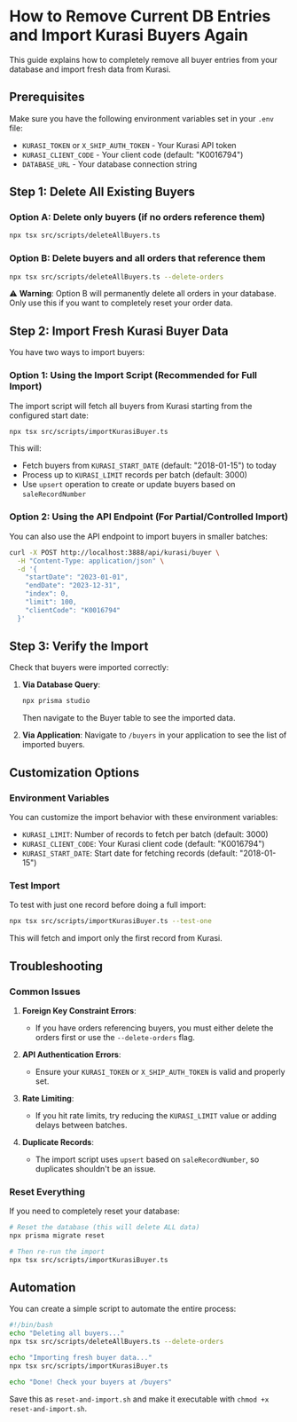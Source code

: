 # How to Remove Current DB Entries and Import Kurasi Buyers Again

This guide explains how to completely remove all buyer entries from your database and import fresh data from Kurasi.

## Prerequisites

Make sure you have the following environment variables set in your `.env` file:
- `KURASI_TOKEN` or `X_SHIP_AUTH_TOKEN` - Your Kurasi API token
- `KURASI_CLIENT_CODE` - Your client code (default: "K0016794")
- `DATABASE_URL` - Your database connection string

## Step 1: Delete All Existing Buyers

### Option A: Delete only buyers (if no orders reference them)
```bash
npx tsx src/scripts/deleteAllBuyers.ts
```

### Option B: Delete buyers and all orders that reference them
```bash
npx tsx src/scripts/deleteAllBuyers.ts --delete-orders
```

⚠️ **Warning**: Option B will permanently delete all orders in your database. Only use this if you want to completely reset your order data.

## Step 2: Import Fresh Kurasi Buyer Data

You have two ways to import buyers:

### Option 1: Using the Import Script (Recommended for Full Import)

The import script will fetch all buyers from Kurasi starting from the configured start date:

```bash
npx tsx src/scripts/importKurasiBuyer.ts
```

This will:
- Fetch buyers from `KURASI_START_DATE` (default: "2018-01-15") to today
- Process up to `KURASI_LIMIT` records per batch (default: 3000)
- Use `upsert` operation to create or update buyers based on `saleRecordNumber`

### Option 2: Using the API Endpoint (For Partial/Controlled Import)

You can also use the API endpoint to import buyers in smaller batches:

```bash
curl -X POST http://localhost:3888/api/kurasi/buyer \
  -H "Content-Type: application/json" \
  -d '{
    "startDate": "2023-01-01",
    "endDate": "2023-12-31",
    "index": 0,
    "limit": 100,
    "clientCode": "K0016794"
  }'
```

## Step 3: Verify the Import

Check that buyers were imported correctly:

1. **Via Database Query**:
   ```bash
   npx prisma studio
   ```
   Then navigate to the Buyer table to see the imported data.

2. **Via Application**:
   Navigate to `/buyers` in your application to see the list of imported buyers.

## Customization Options

### Environment Variables

You can customize the import behavior with these environment variables:

- `KURASI_LIMIT`: Number of records to fetch per batch (default: 3000)
- `KURASI_CLIENT_CODE`: Your Kurasi client code (default: "K0016794")
- `KURASI_START_DATE`: Start date for fetching records (default: "2018-01-15")

### Test Import

To test with just one record before doing a full import:

```bash
npx tsx src/scripts/importKurasiBuyer.ts --test-one
```

This will fetch and import only the first record from Kurasi.

## Troubleshooting

### Common Issues

1. **Foreign Key Constraint Errors**: 
   - If you have orders referencing buyers, you must either delete the orders first or use the `--delete-orders` flag.

2. **API Authentication Errors**:
   - Ensure your `KURASI_TOKEN` or `X_SHIP_AUTH_TOKEN` is valid and properly set.

3. **Rate Limiting**:
   - If you hit rate limits, try reducing the `KURASI_LIMIT` value or adding delays between batches.

4. **Duplicate Records**:
   - The import script uses `upsert` based on `saleRecordNumber`, so duplicates shouldn't be an issue.

### Reset Everything

If you need to completely reset your database:

```bash
# Reset the database (this will delete ALL data)
npx prisma migrate reset

# Then re-run the import
npx tsx src/scripts/importKurasiBuyer.ts
```

## Automation

You can create a simple script to automate the entire process:

```bash
#!/bin/bash
echo "Deleting all buyers..."
npx tsx src/scripts/deleteAllBuyers.ts --delete-orders

echo "Importing fresh buyer data..."
npx tsx src/scripts/importKurasiBuyer.ts

echo "Done! Check your buyers at /buyers"
```

Save this as `reset-and-import.sh` and make it executable with `chmod +x reset-and-import.sh`.
